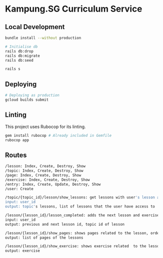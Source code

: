 # Kampung.SG Curriculum Service

## Local Development

```sh
bundle install --without production

# Initialise db
rails db:drop
rails db:migrate
rails db:seed

rails s
```

## Deploying

```sh
# Deploying as production
gcloud builds submit
```

## Linting

This project uses Rubocop for its linting.

```sh
gem install rubocop # Already included in Gemfile
rubocop app
```

## Routes

```sh
/lesson: Index, Create, Destroy, Show
/topic: Index, Create, Destroy, Show
/page: Index, Create, Destroy, Show
/exercise: Index, Create, Destroy, Show
/entry: Index, Create, Update, Destroy, Show
/user: Create

/topic/{topic_id}/lesson/show_lessons: get lessons with user's lesson access
input: user_id
output: topic's lessons, list of lessons that the user have access to

/lesson/{lesson_id}/lesson_completed: adds the next lesson and exercise to the user lessons access
input: user_id
output: previous and next lesson id, topic id of lesson

/lesson/{lesson_id}/show_pages: shows pages related to the lesson, ordered by index column
output: list of pages of the lessons

/lesson/{lesson_id}/show_exercise: shows exercise related  to the lesson
output: exercise
```
